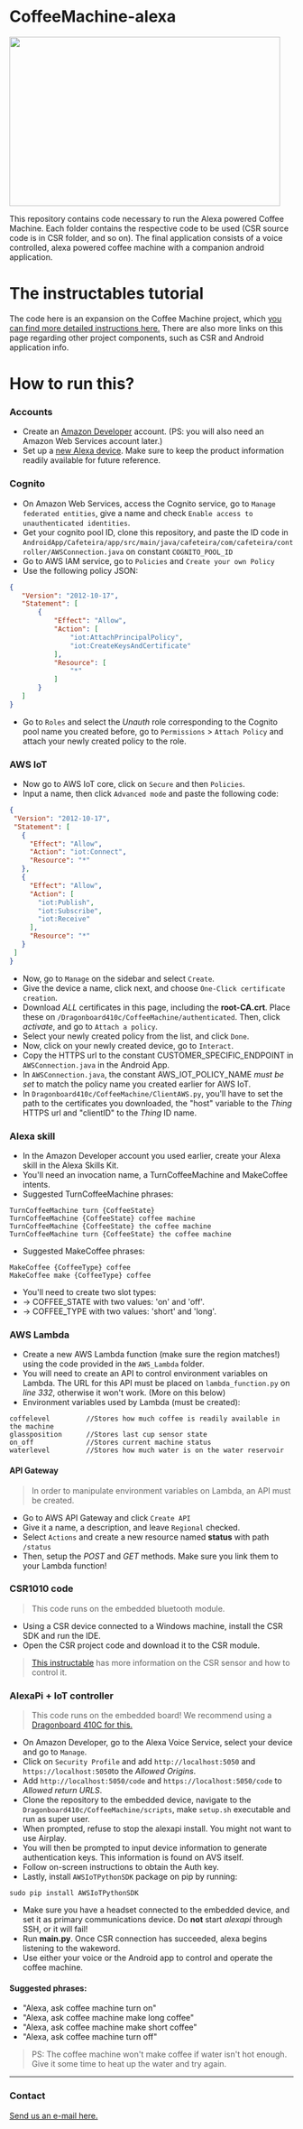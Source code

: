 # CoffeeMachine-alexa
<img src="https://cdn.instructables.com/FFV/P2D0/J20P2331/FFVP2D0J20P2331.LARGE.jpg?auto=webp" width="480" height="300" />

This repository contains code necessary to run the Alexa powered Coffee Machine.
Each folder contains the respective code to be used (CSR source code is in CSR folder, and so on).
The final application consists of a voice controlled, alexa powered coffee machine with a companion android application.

# The instructables tutorial
The code here is an expansion on the Coffee Machine project, which [you can find more detailed instructions here.](https://www.instructables.com/id/How-to-Connect-a-Coffee-Machine-With-an-Android-Ap/) There are also more links on this page regarding other project components, such as CSR and Android application info.
# How to run this?
### Accounts
 * Create an [Amazon Developer](developer.amazon.com) account. (PS: you will also need an Amazon Web Services account later.)
 * Set up a [new Alexa device](https://developer.amazon.com/avs/home.html#/avs/home). Make sure to keep the product information readily available for future reference.

### Cognito
 * On Amazon Web Services, access the Cognito service, go to ```Manage federated entities```, give a name and check ```Enable access to unauthenticated identities```.
 * Get your cognito pool ID, clone this repository, and paste the ID code in ```AndroidApp/Cafeteira/app/src/main/java/cafeteira/com/cafeteira/controller/AWSConnection.java``` on constant ```COGNITO_POOL_ID```
 * Go to AWS IAM service, go to ```Policies``` and ```Create your own Policy```
 * Use the following policy JSON:
 ```JSON
 {
    "Version": "2012-10-17",
    "Statement": [
        {
            "Effect": "Allow",
            "Action": [
                "iot:AttachPrincipalPolicy",
                "iot:CreateKeysAndCertificate"
            ],
            "Resource": [
                "*"
            ]
        }
    ]
}
```
 * Go to ```Roles``` and select the *Unauth* role corresponding to the Cognito pool name you created before, go to ```Permissions``` > ```Attach Policy``` and attach your newly created policy to the role.

### AWS IoT

 * Now go to AWS IoT core, click on ```Secure``` and then ```Policies```.
 * Input a name, then click ```Advanced mode``` and paste the following code:
 ```JSON
 {
  "Version": "2012-10-17",
  "Statement": [
    {
      "Effect": "Allow",
      "Action": "iot:Connect",
      "Resource": "*"
    },
    {
      "Effect": "Allow",
      "Action": [
        "iot:Publish",
        "iot:Subscribe",
        "iot:Receive"
      ],
      "Resource": "*"
    }
  ]
}
 ```
 * Now, go to ```Manage``` on the sidebar and select ```Create```.
 * Give the device a name, click next, and choose ```One-Click certificate creation```.
 * Download *ALL* certificates in this page, including the **root-CA.crt**. Place these on ```/Dragonboard410c/CoffeeMachine/authenticated```. Then, click *activate*, and go to ```Attach a policy```.
 * Select your newly created policy from the list, and click ```Done```.
 * Now, click on your newly created device, go to ```Interact```.
 * Copy the HTTPS url to the constant CUSTOMER_SPECIFIC_ENDPOINT in ```AWSConnection.java``` in the Android App.
 * In ```AWSConnection.java```, the constant AWS_IOT_POLICY_NAME *must be set* to match the policy name you created earlier for AWS IoT.
 * In ```Dragonboard410c/CoffeeMachine/ClientAWS.py```, you'll have to set the path to the certificates you downloaded, the "host" variable to the *Thing* HTTPS url and "clientID" to the *Thing* ID name.

### Alexa skill
 * In the Amazon Developer account you used earlier, create your Alexa skill in the Alexa Skills Kit.
 * You'll need an invocation name, a TurnCoffeeMachine and MakeCoffee intents.
 * Suggested TurnCoffeeMachine phrases:
 ```
 TurnCoffeeMachine turn {CoffeeState}
 TurnCoffeeMachine {CoffeeState} coffee machine
 TurnCoffeeMachine {CoffeeState} the coffee machine
 TurnCoffeeMachine turn {CoffeeState} the coffee machine
 ```
 * Suggested MakeCoffee phrases:
 ```
 MakeCoffee {CoffeeType} coffee
 MakeCoffee make {CoffeeType} coffee
 ```
 * You'll need to create two slot types:
 * -> COFFEE_STATE with two values: 'on' and 'off'.
 * -> COFFEE_TYPE with two values: 'short' and 'long'.

### AWS Lambda
 * Create a new AWS Lambda function (make sure the region matches!) using the code provided in the ```AWS_Lambda``` folder.
 * You will need to create an API to control environment variables on Lambda. The URL for this API must be placed on ```lambda_function.py``` on *line 332*, otherwise it won't work. (More on this below)
 * Environment variables used by Lambda (must be created):
 ```
 coffelevel         //Stores how much coffee is readily available in the machine
 glassposition      //Stores last cup sensor state
 on_off             //Stores current machine status
 waterlevel         //Stores how much water is on the water reservoir
 ```
#### API Gateway
>In order to manipulate environment variables on Lambda, an API must be created.
 * Go to AWS API Gateway and click ```Create API```
 * Give it a name, a description, and leave ```Regional``` checked.
 * Select ```Actions``` and create a new resource named **status** with path ```/status```
 * Then, setup the *POST* and *GET* methods. Make sure you link them to your Lambda function!


### CSR1010 code
>This code runs on the embedded bluetooth module.

* Using a CSR device connected to a Windows machine, install the CSR SDK and run the IDE.
* Open the CSR project code and download it to the CSR module.

>[This instructable](https://www.instructables.com/id/How-to-Connect-a-Coffee-Machine-With-an-Android-Ap/) has more information on the CSR sensor and how to control it.

### AlexaPi + IoT controller
> This code runs on the embedded board! We recommend using a [Dragonboard 410C for this.](https://developer.qualcomm.com/hardware/dragonboard-410c)

 * On Amazon Developer, go to the Alexa Voice Service, select your device and go to ```Manage```.
 * Click on ```Security Profile``` and add ```http://localhost:5050``` and ```https://localhost:5050```to the *Allowed Origins*.
 * Add ```http://localhost:5050/code``` and ```https://localhost:5050/code``` to *Allowed return URLS*.
 * Clone the repository to the embedded device, navigate to the ```Dragonboard410c/CoffeeMachine/scripts```, make ```setup.sh``` executable and run as super user.
 * When prompted, refuse to stop the alexapi install. You might not want to use Airplay.
 * You will then be prompted to input device information to generate authentication keys. This information is found on AVS itself.
 * Follow on-screen instructions to obtain the Auth key.
 * Lastly, install ```AWSIoTPythonSDK``` package on pip by running:
 ```
 sudo pip install AWSIoTPythonSDK
 ```
 * Make sure you have a headset connected to the embedded device, and set it as primary communications device. Do **not** start *alexapi* through SSH, or it will fail!
 * Run **main.py**. Once CSR connection has succeeded, alexa begins listening to the wakeword.
 * Use either your voice or the Android app to control and operate the coffee machine.

#### Suggested phrases:
 * "Alexa, ask coffee machine turn on"
 * "Alexa, ask coffee machine make long coffee"
 * "Alexa, ask coffee machine make short coffee"
 * "Alexa, ask coffee machine turn off"

>PS: The coffee machine won't make coffee if water isn't hot enough. Give it some time to heat up the water and try again.

-----
### Contact
[Send us an e-mail here.](mailto:qtticcteste@gmail.com)
